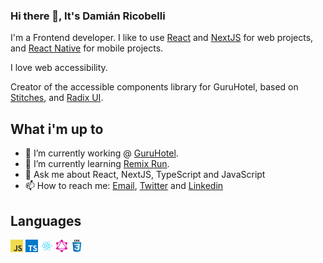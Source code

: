 ### Hi there 👋, It's Damián Ricobelli

I'm a Frontend developer. I like to use [React](https://reactjs.org/) and [NextJS](https://nextjs.org/) for web projects, and [React Native](https://reactnative.dev/) for mobile projects.

I love web accessibility.

Creator of the accessible components library for GuruHotel, based on [Stitches](https://stitches.dev/), and [Radix UI](https://www.radix-ui.com/).

## What i'm up to

- 🔭 I’m currently working @ [GuruHotel](https://www.guruhotel.com/).
- 🌱 I’m currently learning [Remix Run](https://remix.run/).
- 💬 Ask me about React, NextJS, TypeScript and JavaScript
- 📫 How to reach me: [Email](mailto:dricobelli@gmail.com), [Twitter](https://twitter.com/damianricobelli) and [Linkedin](https://www.linkedin.com/in/damianricobelli/) 

## Languages
<code><img height="20" src="https://raw.githubusercontent.com/github/explore/80688e429a7d4ef2fca1e82350fe8e3517d3494d/topics/javascript/javascript.png"></code>
<code><img height="20" src="https://raw.githubusercontent.com/github/explore/80688e429a7d4ef2fca1e82350fe8e3517d3494d/topics/typescript/typescript.png"></code>
<code><img height="20" src="https://raw.githubusercontent.com/github/explore/80688e429a7d4ef2fca1e82350fe8e3517d3494d/topics/react/react.png"></code>
<code><img height="20" src="https://raw.githubusercontent.com/github/explore/80688e429a7d4ef2fca1e82350fe8e3517d3494d/topics/graphql/graphql.png"></code>
<code><img height="20" src="https://raw.githubusercontent.com/github/explore/80688e429a7d4ef2fca1e82350fe8e3517d3494d/topics/css/css.png"></code>

